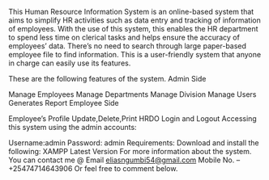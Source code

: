 This Human Resource Information System is an online-based system that aims to simplify HR activities such as data entry and tracking of information of employees. With the use of this system, this enables the HR department to spend less time on clerical tasks and helps ensure the accuracy of employees’ data. There’s no need to search through large paper-based employee file to find information. This is a user-friendly system that anyone in charge can easily use its features.

These are the following features of the system.
Admin Side

Manage Employees
Manage Departments
Manage Division
Manage Users
Generates Report
Employee Side

Employee’s Profile
Update,Delete,Print HRDO
Login and Logout
Accessing this system using the admin accounts:

Username:admin
Password: admin
Requirements:
Download and install the following:
XAMPP Latest Version 
For more information about the system. You can contact me @
Email eliasngumbi54@gmail.com
Mobile No. – +25474714643906
Or feel free to comment below.
